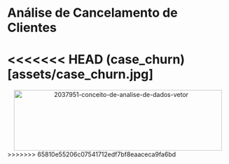 # Análise de Cancelamento de Clientes

<<<<<<< HEAD
(case_churn)[assets/case_churn.jpg]
=======
<div align="center">
  <img src="https://github.com/user-attachments/assets/225dd628-0d3f-4fdc-a7d9-da4bbb2f482d" alt="2037951-conceito-de-analise-de-dados-vetor"  width="475" height="139">
</div>
>>>>>>> 65810e55206c07541712edf7bf8eaaceca9fa6bd


